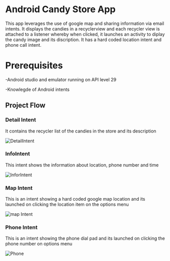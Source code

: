 # Android Candy Store App

This app leverages the use of google map and sharing information via email intents. It displays the candies in a recyclerview and each recycler view is attached to a 
listener whereby when clicked, it launches an activity to diplay the candy image and its discription. It has a hard coded location intent and phone call intent.

# Prerequisites

-Android studio and emulator running on API level 29

-Knowlegde of Android intents


## Project Flow


### Detail Intent


It contains the recycler list of the candies in the store and its description


![DetailIntent](https://github.com/ochudidesterio/AAD-candy-coded/blob/master/images/DetailIntent.png?raw=true)



### InfoIntent


This intent shows the information about location, phone number and time


![InforIntent](https://github.com/ochudidesterio/AAD-candy-coded/blob/master/images/InfoIntent.png?raw=true)


### Map Intent


This is an intent showing a hard coded google map location and its launched on clicking the location item on the options menu


![map Intent](https://github.com/ochudidesterio/AAD-candy-coded/blob/master/images/MapIntent.png?raw=true)



### Phone Intent


This is an intent showing the phone dial pad and its launched on clicking the phone number on options menu


![Phone](https://github.com/ochudidesterio/AAD-candy-coded/blob/master/images/PhoneIntent.png?raw=true)



